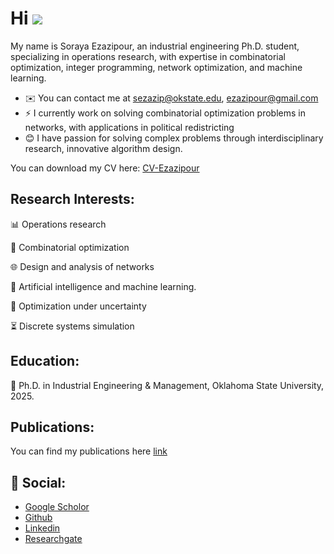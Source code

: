 Hi ![](https://user-images.githubusercontent.com/18350557/176309783-0785949b-9127-417c-8b55-ab5a4333674e.gif) 
========================================================================================================================================

My name is Soraya Ezazipour, an industrial engineering Ph.D. student, specializing in operations research, with expertise in combinatorial optimization, integer programming, network optimization, and machine learning.

* ✉️  You can contact me at sezazip@okstate.edu, ezazipour@gmail.com
* ⚡  I currently work on solving combinatorial optimization problems in networks, with applications in political redistricting
* 😊  I have passion for solving complex problems through interdisciplinary research, innovative algorithm design.

You can download my CV here: [CV-Ezazipour]()


 Research Interests:
---

📊 Operations research

🧩 Combinatorial optimization

🌐 Design and analysis of networks

🤖  Artificial intelligence and machine learning.

🎲 Optimization under uncertainty

⏳ Discrete systems simulation



  Education:
---
📖 Ph.D. in Industrial Engineering & Management, Oklahoma State University, 2025.

 Publications:
---
You can find my publications here [link](https://scholar.google.com/citations?user=CgtEausAAAAJ&hl=en)

👥 Social:
---
- [Google Scholor](https://scholar.google.com/citations?user=CgtEausAAAAJ&hl=en)
- [Github](https://sorayaezazipour.github.io/)
- [Linkedin](https://www.linkedin.com/in/soraya-ezazipour-6630b732/)
- [Researchgate](https://www.researchgate.net/profile/Soraya-Ezazipour)
